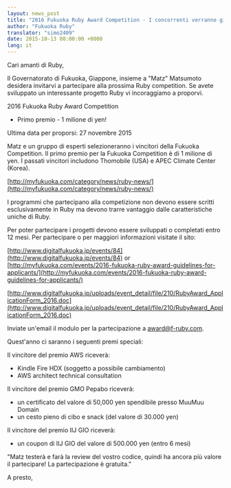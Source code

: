 ```yaml
---
layout: news_post
title: "2016 Fukuoka Ruby Award Competition - I concorrenti verranno giudicati da Matz"
author: "Fukuoka Ruby"
translator: "simo2409"
date: 2015-10-13 08:00:00 +0000
lang: it
---
```


Cari amanti di Ruby,

Il Governatorato di Fukuoka, Giappone, insieme a "Matz" Matsumoto desidera
invitarvi a partecipare alla prossima Ruby competition. Se avete sviluppato
un interessante progetto Ruby vi incoraggiamo a proporvi.

2016 Fukuoka Ruby Award Competition
 - Primo premio - 1 milione di yen!

Ultima data per proporsi: 27 novembre 2015

Matz e un gruppo di esperti selezioneranno i vincitori della
Fukuoka Competition.
Il primo premio per la Fukuoka Competition è di 1 milione di yen.
I passati vincitori includono Thomobile (USA) e APEC Climate Center (Korea).

[http://myfukuoka.com/category/news/ruby-news/](http://myfukuoka.com/category/news/ruby-news/)

I programmi che partecipano alla competizione non devono essere scritti
esclusivamente in Ruby ma devono trarre vantaggio dalle caratteristiche
uniche di Ruby.

Per poter partecipare i progetti devono essere sviluppati o completati
entro 12 mesi. Per partecipare o per maggiori informazioni visitate il sito:

[http://www.digitalfukuoka.jp/events/84](http://www.digitalfukuoka.jp/events/84)
or
[http://myfukuoka.com/events/2016-fukuoka-ruby-award-guidelines-for-applicants/](http://myfukuoka.com/events/2016-fukuoka-ruby-award-guidelines-for-applicants/)

[http://www.digitalfukuoka.jp/uploads/event_detail/file/210/RubyAward_ApplicationForm_2016.doc](http://www.digitalfukuoka.jp/uploads/event_detail/file/210/RubyAward_ApplicationForm_2016.doc)

Inviate un'email il modulo per la partecipazione a award@f-ruby.com.

Quest'anno ci saranno i seguenti premi speciali:

Il vincitore del premio AWS riceverà:

* Kindle Fire HDX (soggetto a possibile cambiamento)
* AWS architect technical consultation

Il vincitore del premio GMO Pepabo riceverà:

* un certificato del valore di 50,000 yen spendibile presso MuuMuu Domain
* un cesto pieno di cibo e snack (del valore di 30.000 yen)

Il vincitore del premio IIJ GIO riceverà:

* un coupon di IIJ GIO del valore di 500.000 yen (entro 6 mesi)

"Matz testerà e farà la review del vostro codice, quindi ha ancora più
valore il partecipare! La partecipazione è gratuita."

A presto,
